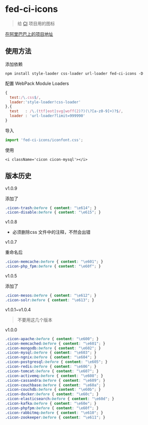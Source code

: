 # fed-ci-icons

> 给 [CI](http://git.oneapm.me/cloud/fed-ci) 项目用的图标

[在阿里巴巴上的项目地址](http://www.iconfont.cn/users/project?pid=45332)

## 使用方法

添加依赖

```
npm install style-laoder css-loader url-loader fed-ci-icons -D
```

配置 WebPack Module Loaders

```js
{
  test:/\.css$/,
  loader:'style-loader!css-loader'
},{
  test   : /\.(ttf|eot|svg|woff(2)?)(\?[a-z0-9]+)?$/,
  loader : 'url-loader?limit=999990'
}
```

导入

```js
import 'fed-ci-icons/iconfont.css';
```

使用

```
<i className='cicon cicon-mysql'></i>
```


## 版本历史

v1.0.9

添加了

```css
.cicon-trash:before { content: "\e614"; }
.cicon-disable:before { content: "\e615"; }
```

v1.0.8

* 必须删除css 文件中的注释，不然会出错

v1.0.7

重命名后

```css
.cicon-memcache:before { content: "\e601"; }
.cicon-php_fpm:before { content: "\e60f"; }
```

v1.0.5 

添加了

```css
.cicon-mesos:before { content: "\e612"; }
.cicon-solr:before { content: "\e613"; }
```

v1.0.1~v1.0.4 

> 不要用这几个版本

v1.0.0

```css
.cicon-apache:before { content: "\e600"; }
.cicon-memcached:before { content: "\e601"; }
.cicon-mongodb:before { content: "\e602"; }
.cicon-mysql:before { content: "\e603"; }
.cicon-ngnix:before { content: "\e604"; }
.cicon-postgresql:before { content: "\e605"; }
.cicon-redis:before { content: "\e606"; }
.cicon-tomcat:before { content: "\e607"; }
.cicon-activemq:before { content: "\e608"; }
.cicon-cassandra:before { content: "\e609"; }
.cicon-couchbase:before { content: "\e60a"; }
.cicon-couchdb:before { content: "\e60b"; }
.cicon-docker:before { content: "\e60c"; }
.cicon-elasticsearch:before { content: "\e60d"; }
.cicon-kafka:before { content: "\e60e"; }
.cicon-phpfpm:before { content: "\e60f"; }
.cicon-rabbitmq:before { content: "\e610"; }
.cicon-zookeeper:before { content: "\e611"; }
```
